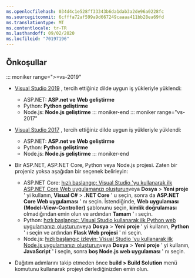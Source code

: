 ```yaml
---
ms.openlocfilehash: 034d4c1e528ff33343b6da1dab3a2de96a0228fc
ms.sourcegitcommit: 6cfffa72af599a9d667249caaaa411bb28ea69fd
ms.translationtype: MT
ms.contentlocale: tr-TR
ms.lasthandoff: 09/02/2020
ms.locfileid: "70197196"
---
```

## <a name="prerequisites"></a>Önkoşullar

::: moniker range=">=vs-2019"

* [Visual Studio 2019](https://visualstudio.microsoft.com/downloads) , tercih ettiğiniz dilde uygun iş yükleriyle yüklendi:
  * ASP.NET: **ASP.net ve Web geliştirme**
  * Python: **Python geliştirme**
  * Node.js: **Node.js geliştirme**
::: moniker-end
::: moniker range="vs-2017"
* [Visual Studio 2017](https://visualstudio.microsoft.com/vs/older-downloads/?utm_medium=microsoft&utm_source=docs.microsoft.com&utm_campaign=vs+2017+download) , tercih ettiğiniz dilde uygun iş yükleriyle yüklendi:
  * ASP.NET: **ASP.net ve Web geliştirme**
  * Python: **Python geliştirme**
  * Node.js: **Node.js geliştirme**
::: moniker-end

* Bir ASP.NET, ASP.NET Core, Python veya Node.js projesi. Zaten bir projeniz yoksa aşağıdan bir seçenek belirleyin:
  * ASP.NET Core: [hızlı başlangıç: Visual Studio 'yu kullanarak ilk ASP.NET Core Web uygulamanızı oluşturun](../../ide/quickstart-aspnet-core.md)veya **Dosya**  >  **Yeni proje** ' yi kullanın, **Visual C#**  >  **.NET Core** ' u seçin, sonra da **ASP.NET Core Web uygulaması** ' nı seçin. İstendiğinde, **Web uygulaması (Model-View-Controller)** şablonunu seçin, **kimlik doğrulaması** olmadığından emin olun ve ardından **Tamam** ' ı seçin.
  * Python: [hızlı başlangıç: Visual Studio kullanarak ilk Python web uygulamanızı oluşturun](../../ide/quickstart-python.md)veya **Dosya**  >  **Yeni proje** ' yi kullanın, **Python** ' ı seçin ve ardından **Flask Web projesi** ' ni seçin.
  * Node.js: [hızlı başlangıç izleyin: Visual Studio 'yu kullanarak ilk Node.js uygulamanızı oluşturun](../../ide/quickstart-nodejs.md)veya **Dosya**  >  **Yeni proje** ' yi kullanın, **JavaScript** ' i seçin, sonra **boş Node.js web uygulaması** ' nı seçin.

* Dağıtım adımlarını takip etmeden önce **build > Build Solution** menü komutunu kullanarak projeyi derlediğinizden emin olun.